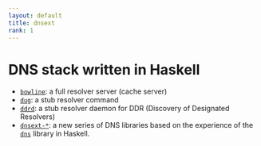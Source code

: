 ```yaml
---
layout: default
title: dnsext
rank: 1
---
```


# DNS stack written in Haskell

- [`bowline`](bowline.html): a full resolver server (cache server)
- [`dug`](dug.html): a stub resolver command
- [`ddrd`](ddrd.html): a stub resolver daemon for DDR (Discovery of Designated Resolvers)
- [`dnsext-*`](dnsext.html): a new series of DNS libraries based on the experience of the [`dns`](https://github.com/kazu-yamamoto/dns) library in Haskell.
